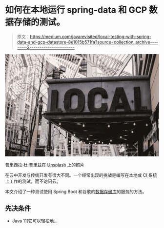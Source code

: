 # 如何在本地运行 spring-data 和 GCP 数据存储的测试。

> 原文：<https://medium.com/javarevisited/local-testing-with-spring-data-and-gcp-datastore-8e1015b571fa?source=collection_archive---------2----------------------->

![](img/18f815e715252b43bd51f2fccdaae3d3.png)

普里西拉·杜·普里兹在 [Unsplash](https://unsplash.com/s/photos/local?utm_source=unsplash&utm_medium=referral&utm_content=creditCopyText) 上的照片

在云中开发与传统开发有很大不同。一个经常出现的挑战是编写在本地或 CI 系统上工作的测试，而不访问云。

本文介绍了一种测试使用 Spring Boot 和谷歌的[数据存储库](https://cloud.google.com/datastore)的服务的方法。

## 先决条件

*   Java 11(它可以轻松地…
